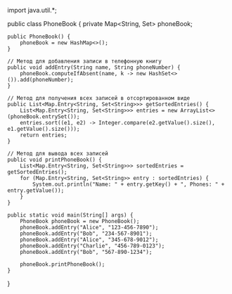 import java.util.*;

public class PhoneBook {
    private Map<String, Set<String>> phoneBook;

    public PhoneBook() {
        phoneBook = new HashMap<>();
    }

    // Метод для добавления записи в телефонную книгу
    public void addEntry(String name, String phoneNumber) {
        phoneBook.computeIfAbsent(name, k -> new HashSet<>()).add(phoneNumber);
    }

    // Метод для получения всех записей в отсортированном виде
    public List<Map.Entry<String, Set<String>>> getSortedEntries() {
        List<Map.Entry<String, Set<String>>> entries = new ArrayList<>(phoneBook.entrySet());
        entries.sort((e1, e2) -> Integer.compare(e2.getValue().size(), e1.getValue().size()));
        return entries;
    }

    // Метод для вывода всех записей
    public void printPhoneBook() {
        List<Map.Entry<String, Set<String>>> sortedEntries = getSortedEntries();
        for (Map.Entry<String, Set<String>> entry : sortedEntries) {
            System.out.println("Name: " + entry.getKey() + ", Phones: " + entry.getValue());
        }
    }

    public static void main(String[] args) {
        PhoneBook phoneBook = new PhoneBook();
        phoneBook.addEntry("Alice", "123-456-7890");
        phoneBook.addEntry("Bob", "234-567-8901");
        phoneBook.addEntry("Alice", "345-678-9012");
        phoneBook.addEntry("Charlie", "456-789-0123");
        phoneBook.addEntry("Bob", "567-890-1234");

        phoneBook.printPhoneBook();
    }
}

